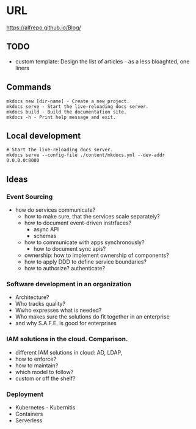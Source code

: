 # URL

https://alfrepo.github.io/Blog/

## TODO

- custom template: Design the list of articles - as a less bloaghted, one liners

## Commands

``` shell
mkdocs new [dir-name] - Create a new project.
mkdocs serve - Start the live-reloading docs server.
mkdocs build - Build the documentation site.
mkdocs -h - Print help message and exit.
```

## Local development

``` shell
# Start the live-reloading docs server.
mkdocs serve --config-file ./content/mkdocs.yml --dev-addr 0.0.0.0:8080

```

## Ideas

### Event Sourcing

- how do services communicate?
  - how to make sure, that the services scale separately?
  - how to document event-driven instrfaces?
    - async API
    - schemas
  - how to communicate with apps synchronously?
    - how to document sync apis?
  - ownership: how to implement ownership of components?
  - how to apply DDD to define service boundaries?
  - how to authorize? authenticate?

### Software development in an organization

- Architecture?
- Who tracks quality?
- Wwho expresses what is needed?
- Who makes sure the solutions do fit together in an enterprise
- and why S.A.F.E. is good for enterprises

### IAM solutions in the cloud. Comparison.

- different IAM solutions in cloud: AD, LDAP, 
- how to enforce?
- how to maintain?
- which model to follow?
- custom or off the shelf?

### Deployment

- Kubernetes - Kubernitis
- Containers
- Serverless



